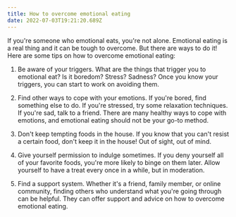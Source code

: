 ```yaml
---
title: How to overcome emotional eating
date: 2022-07-03T19:21:20.689Z
---
```


If you're someone who emotional eats, you're not alone. Emotional eating is a real thing and it can be tough to overcome. But there are ways to do it! Here are some tips on how to overcome emotional eating: 

1. Be aware of your triggers. What are the things that trigger you to emotional eat? Is it boredom? Stress? Sadness? Once you know your triggers, you can start to work on avoiding them.

2. Find other ways to cope with your emotions. If you're bored, find something else to do. If you're stressed, try some relaxation techniques. If you're sad, talk to a friend. There are many healthy ways to cope with emotions, and emotional eating should not be your go-to method.

3. Don't keep tempting foods in the house. If you know that you can't resist a certain food, don't keep it in the house! Out of sight, out of mind.

4. Give yourself permission to indulge sometimes. If you deny yourself all of your favorite foods, you're more likely to binge on them later. Allow yourself to have a treat every once in a while, but in moderation.

5. Find a support system. Whether it's a friend, family member, or online community, finding others who understand what you're going through can be helpful. They can offer support and advice on how to overcome emotional eating.
